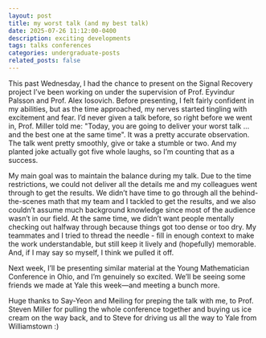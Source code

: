```yaml
---
layout: post
title: my worst talk (and my best talk)
date: 2025-07-26 11:12:00-0400
description: exciting developments
tags: talks conferences
categories: undergraduate-posts
related_posts: false
---
```


<p> This past Wednesday, I had the chance to present on the Signal Recovery project I’ve been working on under the supervision of Prof. Eyvindur Palsson and Prof. Alex Iosovich. Before presenting, I felt fairly confident in my abilities, but as the time approached, my nerves started tingling with excitement and fear. I’d never given a talk before, so right before we went in, Prof. Miller told me: "Today, you are going to deliver your worst talk ... and the best one at the same time". It was a pretty accurate observation. The talk went pretty smoothly, give or take a stumble or two. And my planted joke actually got five whole laughs, so I’m counting that as a success. <p>
<p> My main goal was to maintain the balance during my talk. Due to the time restrictions, we could not deliver all the details me and my colleagues went through to get the results. We didn’t have time to go through all the behind-the-scenes math that my team and I tackled to get the results, and we also couldn’t assume much background knowledge since most of the audience wasn’t in our field. At the same time, we didn’t want people mentally checking out halfway through because things got too dense or too dry. My teammates and I tried to thread the needle - fill in enough context to make the work understandable, but still keep it lively and (hopefully) memorable. And, if I may say so myself, I think we pulled it off. <p>
<p> Next week, I’ll be presenting similar material at the Young Mathematician Conference in Ohio, and I’m genuinely so excited. We’ll be seeing some friends we made at Yale this week—and meeting a bunch more.<p>
<p> Huge thanks to Say-Yeon and Meiling for preping the talk with me, to Prof. Steven Miller for pulling the whole conference together and buying us ice cream on the way back, and to Steve for driving us all the way to Yale from Williamstown :)<p>
